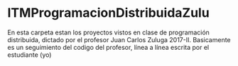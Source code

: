 # ITMProgramacionDistribuidaZulu

En esta carpeta estan los proyectos vistos en clase de programación distribuida, dictado por el profesor Juan Carlos Zuluga 2017-II.
Basicamente es un seguimiento del codigo del profesor, línea a línea escrita por el estudiante (yo)
